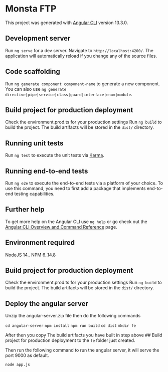 # Monsta FTP

This project was generated with [Angular CLI](https://github.com/angular/angular-cli) version 13.3.0.

## Development server

Run `ng serve` for a dev server. Navigate to `http://localhost:4200/`. The application will automatically reload if you change any of the source files.

## Code scaffolding

Run `ng generate component component-name` to generate a new component. You can also use `ng generate directive|pipe|service|class|guard|interface|enum|module`.

## Build project for production deployment

Check the environment.prod.ts for your production settings
Run `ng build` to build the project. The build artifacts will be stored in the `dist/` directory.

## Running unit tests

Run `ng test` to execute the unit tests via [Karma](https://karma-runner.github.io).

## Running end-to-end tests

Run `ng e2e` to execute the end-to-end tests via a platform of your choice. To use this command, you need to first add a package that implements end-to-end testing capabilities.

## Further help

To get more help on the Angular CLI use `ng help` or go check out the [Angular CLI Overview and Command Reference](https://angular.io/cli) page.


## Environment required

NodeJS 14.*.* 
NPM 6..14.8

## Build project for production deployment

Check the environment.prod.ts for your production settings
Run `ng build` to build the project. The build artifacts will be stored in the `dist/` directory.

## Deploy the angular server

Unzip the angular-server.zip file then do the following commands

`cd angular-server`
`npm install`
`npm run build`
`cd dist`
`mkdir fe`

After then you copy The build artifacts you have built in step above ## Build project for production deployment
to the `fe` folder just created.

Then run the following command to run the angular server, it will serve the port 9000 as default.

`node app.js`


